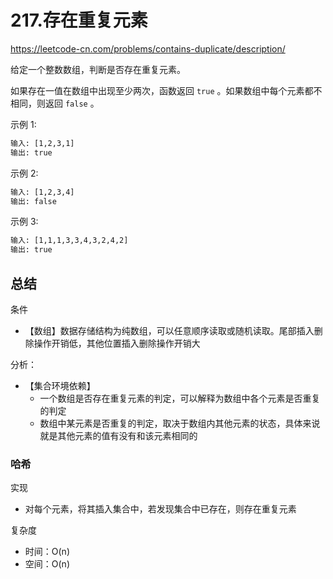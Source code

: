 # 217.存在重复元素

<https://leetcode-cn.com/problems/contains-duplicate/description/>

给定一个整数数组，判断是否存在重复元素。

如果存在一值在数组中出现至少两次，函数返回 `true` 。如果数组中每个元素都不相同，则返回 `false` 。

示例 1:

```txt
输入: [1,2,3,1]
输出: true
```

示例 2:

```txt
输入: [1,2,3,4]
输出: false
```

示例 3:

```txt
输入: [1,1,1,3,3,4,3,2,4,2]
输出: true
```

## 总结

条件

- 【数组】数据存储结构为纯数组，可以任意顺序读取或随机读取。尾部插入删除操作开销低，其他位置插入删除操作开销大

分析：

- 【集合环境依赖】
  - 一个数组是否存在重复元素的判定，可以解释为数组中各个元素是否重复的判定
  - 数组中某元素是否重复的判定，取决于数组内其他元素的状态，具体来说就是其他元素的值有没有和该元素相同的

### 哈希

实现

- 对每个元素，将其插入集合中，若发现集合中已存在，则存在重复元素

复杂度

- 时间：O(n)
- 空间：O(n)
